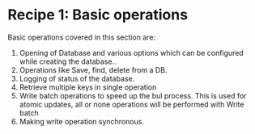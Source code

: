 <H1> Recipe 1: Basic operations</H1>

Basic operations covered in this section are:

1. Opening of Database and various options which can be configured while creating the database..
2. Operations like Save, find, delete from a DB.
3. Logging of status of the database.
4. Retrieve multiple keys in single operation
5. Write batch operations to speed up the bul process. This is used for atomic updates, all or none operations will be performed with Write batch
6. Making write operation synchronous.